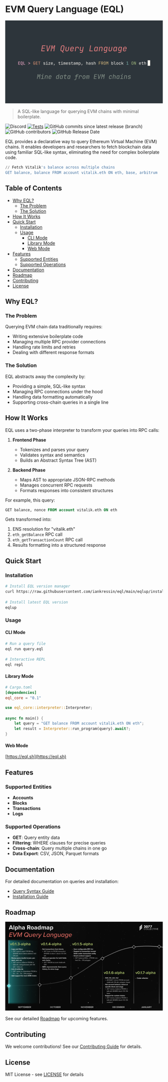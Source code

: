 # EVM Query Language (EQL)
![cover image](./preview.png)

> A SQL-like language for querying EVM chains with minimal boilerplate.

![Discord](https://img.shields.io/discord/1247647880634695730?logo=discord&logoColor=ffffff&labelColor=6A7EC2&color=7389D8)
[![Tests](https://github.com/iankressin/eql/actions/workflows/tests.yml/badge.svg)](https://github.com/iankressin/eql/actions/workflows/tests.yml)
![GitHub commits since latest release (branch)](https://img.shields.io/github/commits-since/iankressin/eql/latest/main)
![GitHub contributors](https://img.shields.io/github/contributors/iankressin/eql)
![GitHub Release Date](https://img.shields.io/github/release-date/iankressin/eql)

EQL provides a declarative way to query Ethereum Virtual Machine (EVM) chains. It enables developers and researchers to fetch blockchain data using familiar SQL-like syntax, eliminating the need for complex boilerplate code.

```sql
// Fetch Vitalik's balance across multiple chains
GET balance, balance FROM account vitalik.eth ON eth, base, arbitrum
```

## Table of Contents
- [Why EQL?](#why-eql)
  - [The Problem](#the-problem)
  - [The Solution](#the-solution)
- [How It Works](#how-it-works)
- [Quick Start](#quick-start)
  - [Installation](#installation)
  - [Usage](#usage)
    - [CLI Mode](#cli-mode)
    - [Library Mode](#library-mode)
    - [Web Mode](#web-mode)
- [Features](#features)
  - [Supported Entities](#supported-entities)
  - [Supported Operations](#supported-operations)
- [Documentation](#documentation)
- [Roadmap](#roadmap)
- [Contributing](#contributing)
- [License](#license)

## Why EQL?

### The Problem

Querying EVM chain data traditionally requires:
- Writing extensive boilerplate code
- Managing multiple RPC provider connections
- Handling rate limits and retries
- Dealing with different response formats

### The Solution

EQL abstracts away the complexity by:
- Providing a simple, SQL-like syntax
- Managing RPC connections under the hood
- Handling data formatting automatically
- Supporting cross-chain queries in a single line

## How It Works

EQL uses a two-phase interpreter to transform your queries into RPC calls:

1. **Frontend Phase**
   - Tokenizes and parses your query
   - Validates syntax and semantics
   - Builds an Abstract Syntax Tree (AST)

2. **Backend Phase**
   - Maps AST to appropriate JSON-RPC methods
   - Manages concurrent RPC requests
   - Formats responses into consistent structures

For example, this query:
```sql
GET balance, nonce FROM account vitalik.eth ON eth
```

Gets transformed into:
1. ENS resolution for "vitalik.eth"
2. `eth_getBalance` RPC call
3. `eth_getTransactionCount` RPC call
4. Results formatting into a structured response

## Quick Start

### Installation

```bash
# Install EQL version manager
curl https://raw.githubusercontent.com/iankressin/eql/main/eqlup/install.sh | sh

# Install latest EQL version
eqlup
```

### Usage

#### CLI Mode
```bash
# Run a query file
eql run query.eql

# Interactive REPL
eql repl
```

#### Library Mode
```toml
# Cargo.toml
[dependencies]
eql_core = "0.1"
```

```rust
use eql_core::interpreter::Interpreter;

async fn main() {
    let query = "GET balance FROM account vitalik.eth ON eth";
    let result = Interpreter::run_program(query).await?;
}
```

#### Web Mode
[https://eql.sh](https://eql.sh)

## Features

### Supported Entities
- **Accounts**
- **Blocks**
- **Transactions**
- **Logs**

### Supported Operations
- **GET**: Query entity data
- **Filtering**: WHERE clauses for precise queries
- **Cross-chain**: Query multiple chains in one go
- **Data Export**: CSV, JSON, Parquet formats

## Documentation

For detailed documentation on queries and installation:
- [Query Syntax Guide](./docs/query.md)
- [Installation Guide](./docs/installation.md)

## Roadmap

![roadmap image](./roadmap.png)

See our detailed [Roadmap](./docs/roadmap.md) for upcoming features.

## Contributing

We welcome contributions! See our [Contributing Guide](./CONTRIBUTING.md) for details.

## License

MIT License - see [LICENSE](./LICENSE) for details




